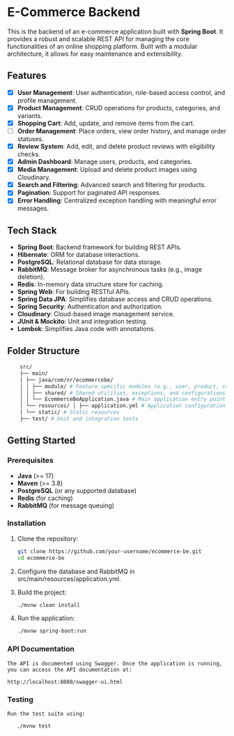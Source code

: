 # E-Commerce Backend

This is the backend of an e-commerce application built with **Spring Boot**. It provides a robust and scalable REST API for managing the core functionalities of an online shopping platform. Built with a modular architecture, it allows for easy maintenance and extensibility.

## Features

- [x] **User Management**: User authentication, role-based access control, and profile management.
- [x] **Product Management**: CRUD operations for products, categories, and variants.
- [x] **Shopping Cart**: Add, update, and remove items from the cart.
- [ ] **Order Management**: Place orders, view order history, and manage order statuses.
- [x] **Review System**: Add, edit, and delete product reviews with eligibility checks.
- [x] **Admin Dashboard**: Manage users, products, and categories.
- [x] **Media Management**: Upload and delete product images using Cloudinary.
- [x] **Search and Filtering**: Advanced search and filtering for products.
- [x] **Pagination**: Support for paginated API responses.
- [x] **Error Handling**: Centralized exception handling with meaningful error messages.

## Tech Stack

- **Spring Boot**: Backend framework for building REST APIs.
- **Hibernate**: ORM for database interactions.
- **PostgreSQL**: Relational database for data storage.
- **RabbitMQ**: Message broker for asynchronous tasks (e.g., image deletion).
- **Redis**: In-memory data structure store for caching.
- **Spring Web**: For building RESTful APIs.
- **Spring Data JPA**: Simplifies database access and CRUD operations.
- **Spring Security**: Authentication and authorization.
- **Cloudinary**: Cloud-based image management service.
- **JUnit & Mockito**: Unit and integration testing.
- **Lombok**: Simplifies Java code with annotations.

## Folder Structure

```sh
    src/ 
    ├── main/ 
    │ ├── java/com/nr/ecommercebe/ 
    │ │ ├── module/ # Feature-specific modules (e.g., user, product, cart) 
    │ │ ├── shared/ # Shared utilities, exceptions, and configurations 
    │ │ └── EcommerceBeApplication.java # Main application entry point 
    │ └── resources/ │ ├── application.yml # Application configuration 
    │ └── static/ # Static resources 
    ├── test/ # Unit and integration tests
  ```

## Getting Started

### Prerequisites

- **Java** (>= 17)
- **Maven** (>= 3.8)
- **PostgreSQL** (or any supported database)
- **Redis** (for caching)
- **RabbitMQ** (for message queuing)

### Installation

1. Clone the repository:

    ```sh
    git clone https://github.com/your-username/ecommerce-be.git
    cd ecommerce-be
    ```

2. Configure the database and RabbitMQ in src/main/resources/application.yml.

3. Build the project:

    ```sh
    ./mvnw clean install
    ```

4. Run the application:

    ```sh
    ./mvnw spring-boot:run   
    ```

### API Documentation

    The API is documented using Swagger. Once the application is running, you can access the API documentation at:

    http://localhost:8080/swagger-ui.html

### Testing

    Run the test suite using:

```sh
   ./mvnw test
   ```
    